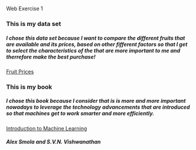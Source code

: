 Web Exercise 1
### This is my data set
##### I chose this data set because I want to compare the different fruits that are available and its prices, based on other fifferent factors so that I get to select the characteristics of the that are more important to me and therrefore make the best purchase!
<a href="#https://www.ers.usda.gov/webdocs/DataFiles/51035/Fruit%20Prices%202020.csv?v=3410.3"> Fruit Prices </a>
### This is my book
##### I chose this book because I consider that is is more and more important nowadays to leverage the technology advancements that are introduced so that machines get to work smarter and more efficiently. 
<a href="https://alex.smola.org/drafts/thebook.pdf"> Introduction to Machine Learning</a>
##### Alex Smola and S.V.N. Vishwanathan



